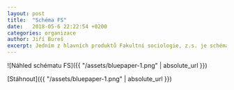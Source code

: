 ```yaml
---
layout: post
title:  "Schéma FS"
date:   2018-05-6 22:22:54 +0200
categories: organizace
author: Jiří Bureš
excerpt: Jedním z hlavních produktů Fakultní sociologie, z.s. je schéma "Jak studovat sociologii", které nabízí z části tipy a rady, jak uspět ve studiu, tak představuje cíle FS, a tak ukazuje na způsoby, jak může členství pomoci.
---
```


![Náhled schématu FS]({{ "/assets/bluepaper-1.png" | absolute_url }})

[Stáhnout]({{ "/assets/bluepaper-1.png" | absolute_url }})
